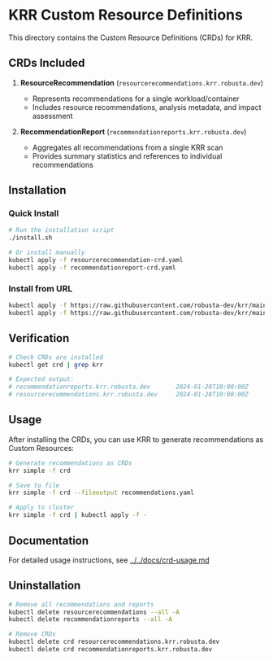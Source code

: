 # KRR Custom Resource Definitions

This directory contains the Custom Resource Definitions (CRDs) for KRR.

## CRDs Included

1. **ResourceRecommendation** (`resourcerecommendations.krr.robusta.dev`)
   - Represents recommendations for a single workload/container
   - Includes resource recommendations, analysis metadata, and impact assessment

2. **RecommendationReport** (`recommendationreports.krr.robusta.dev`)
   - Aggregates all recommendations from a single KRR scan
   - Provides summary statistics and references to individual recommendations

## Installation

### Quick Install

```bash
# Run the installation script
./install.sh

# Or install manually
kubectl apply -f resourcerecommendation-crd.yaml
kubectl apply -f recommendationreport-crd.yaml
```

### Install from URL

```bash
kubectl apply -f https://raw.githubusercontent.com/robusta-dev/krr/main/manifests/crds/resourcerecommendation-crd.yaml
kubectl apply -f https://raw.githubusercontent.com/robusta-dev/krr/main/manifests/crds/recommendationreport-crd.yaml
```

## Verification

```bash
# Check CRDs are installed
kubectl get crd | grep krr

# Expected output:
# recommendationreports.krr.robusta.dev       2024-01-28T10:00:00Z
# resourcerecommendations.krr.robusta.dev     2024-01-28T10:00:00Z
```

## Usage

After installing the CRDs, you can use KRR to generate recommendations as Custom Resources:

```bash
# Generate recommendations as CRDs
krr simple -f crd

# Save to file
krr simple -f crd --fileoutput recommendations.yaml

# Apply to cluster
krr simple -f crd | kubectl apply -f -
```

## Documentation

For detailed usage instructions, see [../../docs/crd-usage.md](../../docs/crd-usage.md)

## Uninstallation

```bash
# Remove all recommendations and reports
kubectl delete resourcerecommendations --all -A
kubectl delete recommendationreports --all -A

# Remove CRDs
kubectl delete crd resourcerecommendations.krr.robusta.dev
kubectl delete crd recommendationreports.krr.robusta.dev
``` 